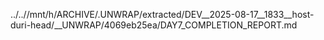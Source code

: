 ../..//mnt/h/ARCHIVE/.UNWRAP/extracted/DEV__2025-08-17__1833__host-duri-head/__UNWRAP/4069eb25ea/DAY7_COMPLETION_REPORT.md